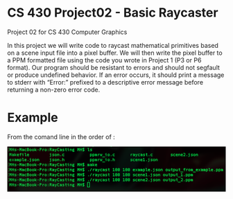 # CS 430 Project02 - Basic Raycaster
Project 02 for CS 430 Computer Graphics

In this project we will write code to raycast mathematical primitives based on a scene input file into a pixel buffer. We will then write the pixel buffer to a PPM formatted file using the code you wrote in Project 1 (P3 or P6 format).
Our program should be resistant to errors and should not segfault or produce undefined behavior. If an error occurs, it should print a message to stderr with “Error:” prefixed to a descriptive error message before returning a non-zero error code.

# Example

From the comand line in the order of :


![alt tag](https://github.com/mhaa54/cs430project02/blob/master/Example%20how%20to%20run%20the%20project.png)


